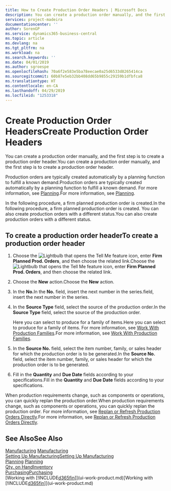 ```yaml
---
title: How to Create Production Order Headers | Microsoft Docs
description: You can create a production order manually, and the first step is to create a production order header.
services: project-madeira
documentationcenter: ''
author: SorenGP
ms.service: dynamics365-business-central
ms.topic: article
ms.devlang: na
ms.tgt_pltfrm: na
ms.workload: na
ms.search.keywords: ''
ms.date: 04/01/2019
ms.author: sgroespe
ms.openlocfilehash: 70a6f2e583e5ba78eecae0a25d6533d8265414ca
ms.sourcegitcommit: 60b87e5eb32bb408dd65b9855c29159b1dfbfca8
ms.translationtype: HT
ms.contentlocale: en-CA
ms.lasthandoff: 04/29/2019
ms.locfileid: "1253318"
---
```

# <a name="create-production-order-headers"></a><span data-ttu-id="24f3b-103">Create Production Order Headers</span><span class="sxs-lookup"><span data-stu-id="24f3b-103">Create Production Order Headers</span></span>
<span data-ttu-id="24f3b-104">You can create a production order manually, and the first step is to create a production order header.</span><span class="sxs-lookup"><span data-stu-id="24f3b-104">You can create a production order manually, and the first step is to create a production order header.</span></span>

<span data-ttu-id="24f3b-105">Production orders are typically created automatically by a planning function to fulfill a known demand.</span><span class="sxs-lookup"><span data-stu-id="24f3b-105">Production orders are typically created automatically by a planning function to fulfill a known demand.</span></span> <span data-ttu-id="24f3b-106">For more information, see [Planning](production-planning.md).</span><span class="sxs-lookup"><span data-stu-id="24f3b-106">For more information, see [Planning](production-planning.md).</span></span>   

<span data-ttu-id="24f3b-107">In the following procedure, a firm planned production order is created.</span><span class="sxs-lookup"><span data-stu-id="24f3b-107">In the following procedure, a firm planned production order is created.</span></span> <span data-ttu-id="24f3b-108">You can also create production orders with a different status.</span><span class="sxs-lookup"><span data-stu-id="24f3b-108">You can also create production orders with a different status.</span></span>  

## <a name="to-create-a-production-order-header"></a><span data-ttu-id="24f3b-109">To create a production order header</span><span class="sxs-lookup"><span data-stu-id="24f3b-109">To create a production order header</span></span>  
1.  <span data-ttu-id="24f3b-110">Choose the ![Lightbulb that opens the Tell Me feature](media/ui-search/search_small.png "Tell me what you want to do") icon, enter **Firm Planned Prod. Orders**, and then choose the related link.</span><span class="sxs-lookup"><span data-stu-id="24f3b-110">Choose the ![Lightbulb that opens the Tell Me feature](media/ui-search/search_small.png "Tell me what you want to do") icon, enter **Firm Planned Prod. Orders**, and then choose the related link.</span></span>  
2.  <span data-ttu-id="24f3b-111">Choose the **New** action.</span><span class="sxs-lookup"><span data-stu-id="24f3b-111">Choose the **New** action.</span></span>  
3.  <span data-ttu-id="24f3b-112">In the **No.**</span><span class="sxs-lookup"><span data-stu-id="24f3b-112">In the **No.**</span></span> <span data-ttu-id="24f3b-113">field, insert the next number in the series.</span><span class="sxs-lookup"><span data-stu-id="24f3b-113">field, insert the next number in the series.</span></span>  
4.  <span data-ttu-id="24f3b-114">In the **Source Type** field, select the source of the production order.</span><span class="sxs-lookup"><span data-stu-id="24f3b-114">In the **Source Type** field, select the source of the production order.</span></span>

    <span data-ttu-id="24f3b-115">Here you can select to produce for a family of items.</span><span class="sxs-lookup"><span data-stu-id="24f3b-115">Here you can select to produce for a family of items.</span></span> <span data-ttu-id="24f3b-116">For more information, see [Work With Production Families](production-how-work-family.md).</span><span class="sxs-lookup"><span data-stu-id="24f3b-116">For more information, see [Work With Production Families](production-how-work-family.md).</span></span>
5.  <span data-ttu-id="24f3b-117">In the **Source No.** field, select the item number, family, or sales header for which the production order is to be generated.</span><span class="sxs-lookup"><span data-stu-id="24f3b-117">In the **Source No.** field, select the item number, family, or sales header for which the production order is to be generated.</span></span>  
6.  <span data-ttu-id="24f3b-118">Fill in the **Quantity** and **Due Date** fields according to your specifications.</span><span class="sxs-lookup"><span data-stu-id="24f3b-118">Fill in the **Quantity** and **Due Date** fields according to your specifications.</span></span>  

<span data-ttu-id="24f3b-119">When production requirements change, such as components or operations, you can quickly replan the production order.</span><span class="sxs-lookup"><span data-stu-id="24f3b-119">When production requirements change, such as components or operations, you can quickly replan the production order.</span></span> <span data-ttu-id="24f3b-120">For more information, see [Replan or Refresh Production Orders Directly](production-how-to-replan-refresh-production-orders.md).</span><span class="sxs-lookup"><span data-stu-id="24f3b-120">For more information, see [Replan or Refresh Production Orders Directly](production-how-to-replan-refresh-production-orders.md).</span></span> 

## <a name="see-also"></a><span data-ttu-id="24f3b-121">See Also</span><span class="sxs-lookup"><span data-stu-id="24f3b-121">See Also</span></span>  
<span data-ttu-id="24f3b-122">[Manufacturing](production-manage-manufacturing.md)  </span><span class="sxs-lookup"><span data-stu-id="24f3b-122">[Manufacturing](production-manage-manufacturing.md)  </span></span>  
[<span data-ttu-id="24f3b-123">Setting Up Manufacturing</span><span class="sxs-lookup"><span data-stu-id="24f3b-123">Setting Up Manufacturing</span></span>](production-configure-production-processes.md)  
<span data-ttu-id="24f3b-124">[Planning](production-planning.md)    </span><span class="sxs-lookup"><span data-stu-id="24f3b-124">[Planning](production-planning.md)    </span></span>  
[<span data-ttu-id="24f3b-125">Qty. on Hand</span><span class="sxs-lookup"><span data-stu-id="24f3b-125">Inventory</span></span>](inventory-manage-inventory.md)  
[<span data-ttu-id="24f3b-126">Purchasing</span><span class="sxs-lookup"><span data-stu-id="24f3b-126">Purchasing</span></span>](purchasing-manage-purchasing.md)  
<span data-ttu-id="24f3b-127">[Working with [!INCLUDE[d365fin](includes/d365fin_md.md)]](ui-work-product.md)</span><span class="sxs-lookup"><span data-stu-id="24f3b-127">[Working with [!INCLUDE[d365fin](includes/d365fin_md.md)]](ui-work-product.md)</span></span>
